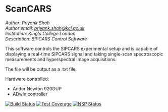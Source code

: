 # ScanCARS
*Author: Priyank Shah* <br />
*Author email: priyank.shah@kcl.ac.uk* <br />
*Institution: King's College London* <br />
*Description: SIPCARS Control Software*

This software controls the SIPCARS experimental setup and is capable of 
displaying a real-time SIPCARS signal and taking single-scan spectroscopic 
measurements and hyperspectral image acquisitions.

The file will be output as a .txt file.

Hardware controlled:
+ Andor Newton 920DUP
+ ADwin controller

[![Build Status](https://travis-ci.org/priyankshah7/ScanCARS.svg?branch=master)](https://travis-ci.org/priyankshah7/ScanCARS)
[![Test Coverage](https://api.codeclimate.com/v1/badges/033308ac957b0d2608ca/test_coverage)](https://codeclimate.com/github/priyankshah7/ScanCARS/test_coverage)
[![NSP Status](https://nodesecurity.io/orgs/cars/projects/1189321f-476c-4347-b365-3a6e6f8acc86/badge)](https://nodesecurity.io/orgs/cars/projects/1189321f-476c-4347-b365-3a6e6f8acc86)
